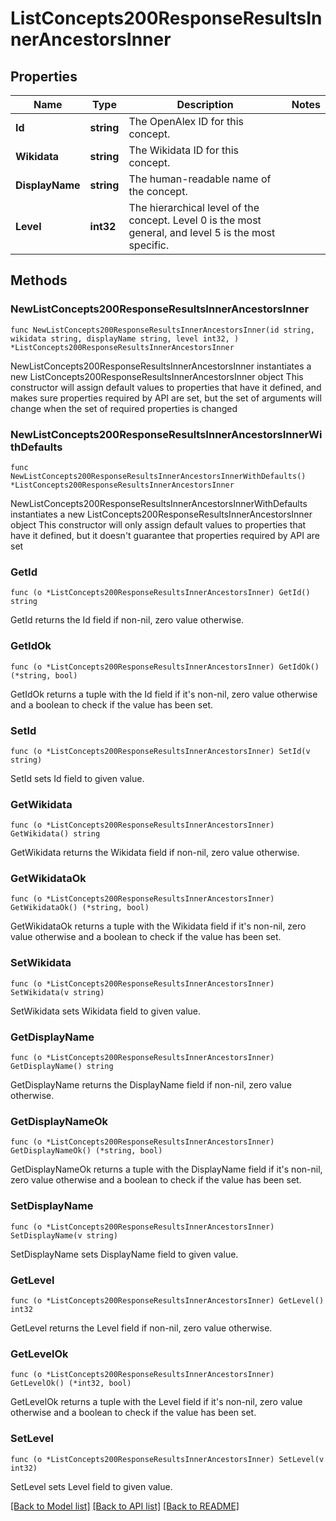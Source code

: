 # ListConcepts200ResponseResultsInnerAncestorsInner

## Properties

Name | Type | Description | Notes
------------ | ------------- | ------------- | -------------
**Id** | **string** | The OpenAlex ID for this concept. | 
**Wikidata** | **string** | The Wikidata ID for this concept. | 
**DisplayName** | **string** | The human-readable name of the concept. | 
**Level** | **int32** | The hierarchical level of the concept. Level 0 is the most general, and level 5 is the most specific. | 

## Methods

### NewListConcepts200ResponseResultsInnerAncestorsInner

`func NewListConcepts200ResponseResultsInnerAncestorsInner(id string, wikidata string, displayName string, level int32, ) *ListConcepts200ResponseResultsInnerAncestorsInner`

NewListConcepts200ResponseResultsInnerAncestorsInner instantiates a new ListConcepts200ResponseResultsInnerAncestorsInner object
This constructor will assign default values to properties that have it defined,
and makes sure properties required by API are set, but the set of arguments
will change when the set of required properties is changed

### NewListConcepts200ResponseResultsInnerAncestorsInnerWithDefaults

`func NewListConcepts200ResponseResultsInnerAncestorsInnerWithDefaults() *ListConcepts200ResponseResultsInnerAncestorsInner`

NewListConcepts200ResponseResultsInnerAncestorsInnerWithDefaults instantiates a new ListConcepts200ResponseResultsInnerAncestorsInner object
This constructor will only assign default values to properties that have it defined,
but it doesn't guarantee that properties required by API are set

### GetId

`func (o *ListConcepts200ResponseResultsInnerAncestorsInner) GetId() string`

GetId returns the Id field if non-nil, zero value otherwise.

### GetIdOk

`func (o *ListConcepts200ResponseResultsInnerAncestorsInner) GetIdOk() (*string, bool)`

GetIdOk returns a tuple with the Id field if it's non-nil, zero value otherwise
and a boolean to check if the value has been set.

### SetId

`func (o *ListConcepts200ResponseResultsInnerAncestorsInner) SetId(v string)`

SetId sets Id field to given value.


### GetWikidata

`func (o *ListConcepts200ResponseResultsInnerAncestorsInner) GetWikidata() string`

GetWikidata returns the Wikidata field if non-nil, zero value otherwise.

### GetWikidataOk

`func (o *ListConcepts200ResponseResultsInnerAncestorsInner) GetWikidataOk() (*string, bool)`

GetWikidataOk returns a tuple with the Wikidata field if it's non-nil, zero value otherwise
and a boolean to check if the value has been set.

### SetWikidata

`func (o *ListConcepts200ResponseResultsInnerAncestorsInner) SetWikidata(v string)`

SetWikidata sets Wikidata field to given value.


### GetDisplayName

`func (o *ListConcepts200ResponseResultsInnerAncestorsInner) GetDisplayName() string`

GetDisplayName returns the DisplayName field if non-nil, zero value otherwise.

### GetDisplayNameOk

`func (o *ListConcepts200ResponseResultsInnerAncestorsInner) GetDisplayNameOk() (*string, bool)`

GetDisplayNameOk returns a tuple with the DisplayName field if it's non-nil, zero value otherwise
and a boolean to check if the value has been set.

### SetDisplayName

`func (o *ListConcepts200ResponseResultsInnerAncestorsInner) SetDisplayName(v string)`

SetDisplayName sets DisplayName field to given value.


### GetLevel

`func (o *ListConcepts200ResponseResultsInnerAncestorsInner) GetLevel() int32`

GetLevel returns the Level field if non-nil, zero value otherwise.

### GetLevelOk

`func (o *ListConcepts200ResponseResultsInnerAncestorsInner) GetLevelOk() (*int32, bool)`

GetLevelOk returns a tuple with the Level field if it's non-nil, zero value otherwise
and a boolean to check if the value has been set.

### SetLevel

`func (o *ListConcepts200ResponseResultsInnerAncestorsInner) SetLevel(v int32)`

SetLevel sets Level field to given value.



[[Back to Model list]](../README.md#documentation-for-models) [[Back to API list]](../README.md#documentation-for-api-endpoints) [[Back to README]](../README.md)


